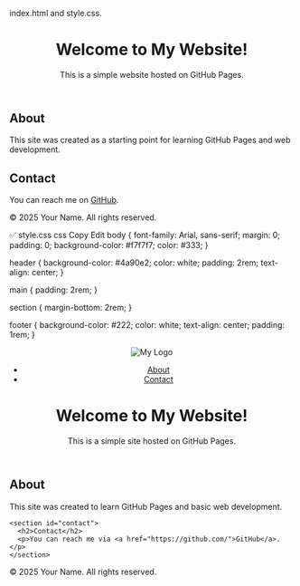 index.html and style.css.
<!DOCTYPE html>
<html lang="en">
<head>
  <meta charset="UTF-8" />
  <meta name="viewport" content="width=device-width, initial-scale=1.0" />
  <title>My First GitHub Page</title>
  <link rel="stylesheet" href="style.css" />
</head>
<body>
  <header>
    <h1>Welcome to My Website!</h1>
    <p>This is a simple website hosted on GitHub Pages.</p>
  </header>

  <main>
    <section>
      <h2>About</h2>
      <p>This site was created as a starting point for learning GitHub Pages and web development.</p>
    </section>
    <section>
      <h2>Contact</h2>
      <p>You can reach me on <a href="https://github.com/">GitHub</a>.</p>
    </section>
  </main>

  <footer>
    <p>© 2025 Your Name. All rights reserved.</p>
  </footer>
</body>
</html>
✅ style.css
css
Copy
Edit
body {
  font-family: Arial, sans-serif;
  margin: 0;
  padding: 0;
  background-color: #f7f7f7;
  color: #333;
}

header {
  background-color: #4a90e2;
  color: white;
  padding: 2rem;
  text-align: center;
}

main {
  padding: 2rem;
}

section {
  margin-bottom: 2rem;
}

footer {
  background-color: #222;
  color: white;
  text-align: center;
  padding: 1rem;
}
<!DOCTYPE html>
<html lang="en">
<head>
  <meta charset="UTF-8" />
  <meta name="viewport" content="width=device-width, initial-scale=1.0" />
  <title>My GitHub Website</title>
  <link rel="stylesheet" href="style.css" />
</head>
<body>
  <header>
    <nav class="navbar">
      <div class="logo">
        <img src="logo.png" alt="My Logo" />
      </div>
      <ul class="nav-links">
        <li><a href="#about">About</a></li>
        <li><a href="#contact">Contact</a></li>
      </ul>
    </nav>
    <div class="hero-text">
      <h1>Welcome to My Website!</h1>
      <p>This is a simple site hosted on GitHub Pages.</p>
    </div>
  </header>

  <main>
    <section id="about">
      <h2>About</h2>
      <p>This site was created to learn GitHub Pages and basic web development.</p>
    </section>

    <section id="contact">
      <h2>Contact</h2>
      <p>You can reach me via <a href="https://github.com/">GitHub</a>.</p>
    </section>
  </main>

  <footer>
    <p>© 2025 Your Name. All rights reserved.</p>
  </footer>
</body>
</html>
